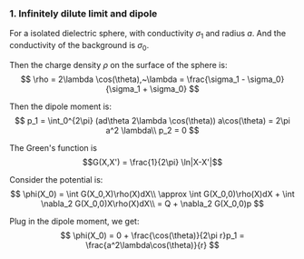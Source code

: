 ### 1. Infinitely dilute limit and dipole
For a isolated dielectric sphere, with conductivity $\sigma_1$ and radius $a$. And the conductivity of the background is $\sigma_0$.

Then the charge density $\rho$ on the surface of the sphere is:
$$
\rho = 2\lambda \cos(\theta),~\lambda = \frac{\sigma_1 - \sigma_0}{\sigma_1 + \sigma_0}
$$

Then the dipole moment is:
$$
p_1 = \int_0^{2\pi} (ad\theta 2\lambda \cos(\theta)) a\cos(\theta) = 2\pi a^2 \lambda\\
p_2 = 0
$$

The Green's function is $$G(X,X') = \frac{1}{2\pi} \ln|X-X'|$$

Consider the potential is:
$$
\phi(X_0) = \int G(X_0,X)\rho(X)dX\\
\approx \int G(X_0,0)\rho(X)dX + \int \nabla_2 G(X_0,0)X\rho(X)dX\\
= Q + \nabla_2 G(X_0,0)p
$$

Plug in the dipole moment, we get:
$$
\phi(X_0) = 0 + \frac{\cos(\theta)}{2\pi r}p_1 = \frac{a^2\lambda\cos(\theta)}{r}
$$


